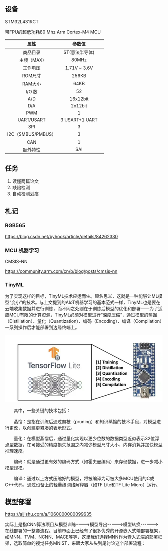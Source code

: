 

## 设备

STM32L431RCT

带FPU的超低功耗80 Mhz Arm Cortex-M4 MCU

|        属性        |     参数值     |      |
| :----------------: | :------------: | :--: |
|      商品目录      | ST(意法半导体) |      |
|     主频（MAX)     |     80MHz      |      |
|      工作电压      |  1.71V ~ 3.6V  |      |
|      ROM尺寸       |     256KB      |      |
|      RAM大小       |      64KB      |      |
|       I/O 数       |       52       |      |
|        A/D         |    16x12bit    |      |
|        D/A         |    2x12bit     |      |
|        PWM         |       1        |      |
|     UART/USART     | 3 USART+1 UART |      |
|        SPI         |       3        |      |
| I2C（SMBUS/PMBUS） |       3        |      |
|        CAN         |       1        |      |
|      额外特性      |      SAI       |      |

## 任务

1. 读懂两篇论文
2. 缺陷检测
3. 自动检测划痕





## 札记

### RGB565

https://blog.csdn.net/byhook/article/details/84262330



### MCU 机器学习

CMSIS-NN

https://community.arm.com/cn/b/blog/posts/cmsis-nn



### TinyML

为了实现这样的目标，TinyML技术应运而生。顾名思义，这就是一种能够让ML模型“变小”的技术。与上文提到的AIoT机器学习的基本范式一样，TinyML也是要在云端收集数据并进行训练，而不同之处则在于训练后模型的优化和部署——为了适应MCU有限的计算资源，TinyML必须对模型进行“深度压缩”，通过模型的蒸馏（Distillation）、量化（Quantization）、编码（Encoding）、编译（Compilation）一系列操作后才能部署到边缘终端上。

![forward (2).jpg](assets/learn/6375548478258945981952293.jpg)

　　其中，一些关键的技术包括：

　　蒸馏：是指在训练后通过剪枝（pruning）和知识蒸馏的技术手段，对模型进行更改，以创建更紧凑的表示形式。

　　量化：在模型蒸馏后，通过量化实现以更少位数的数据类型近似表示32位浮点型数据，在可接受的精度损失范围之内减少模型尺寸大小、内存消耗并加快模型推理速度。

　　编码：就是通过更有效的编码方式（如霍夫曼编码）来存储数据，进一步减小模型规模。

　　编译：通过以上方式压缩好的模型，将被编译为可被大多MCU使用的C或C++代码，通过设备上的轻量级网络解释器（如TF Lite和TF Lite Micro）运行。



## 模型部署

https://aijishu.com/a/1060000000099635

实际上是指CNN算法项目从模型训练---->模型导出----->模型转换------>在线部署的一整套流程。目前市面上已经有了很多优秀的开源嵌入式端部署框架，如MNN、TVM、NCNN、MACE等等，这里我们选择MNN作为嵌入式端的部署框架，选取简单的视觉任务MNIST，来跟大家从头到尾讨论这个部署流程：